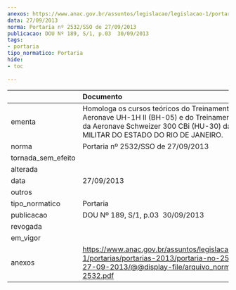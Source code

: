 ```yaml
---
anexos: https://www.anac.gov.br/assuntos/legislacao/legislacao-1/portarias/portarias-2013/portaria-no-2532-sso-de-27-09-2013/@@display-file/arquivo_norma/PA2013-2532.pdf
data: 27/09/2013
norma: Portaria nº 2532/SSO de 27/09/2013
publicacao: DOU Nº 189, S/1, p.03  30/09/2013
tags:
- portaria
tipo_normatico: Portaria
hide: 
- toc 
 
---
```


|                    | Documento                                                                                                                                                                                      |
|:-------------------|:-----------------------------------------------------------------------------------------------------------------------------------------------------------------------------------------------|
| ementa             | Homologa os cursos teóricos do Treinamento de Solo da Aeronave UH-1H II (BH-05) e do Treinamento de Solo da Aeronave Schweizer 300 CBi (HU-30) da POLÍCIA MILITAR DO ESTADO DO RIO DE JANEIRO. |
| norma              | Portaria nº 2532/SSO de 27/09/2013                                                                                                                                                             |
| tornada_sem_efeito |                                                                                                                                                                                                |
| alterada           |                                                                                                                                                                                                |
| data               | 27/09/2013                                                                                                                                                                                     |
| outros             |                                                                                                                                                                                                |
| tipo_normatico     | Portaria                                                                                                                                                                                       |
| publicacao         | DOU Nº 189, S/1, p.03  30/09/2013                                                                                                                                                              |
| revogada           |                                                                                                                                                                                                |
| em_vigor           |                                                                                                                                                                                                |
| anexos             | https://www.anac.gov.br/assuntos/legislacao/legislacao-1/portarias/portarias-2013/portaria-no-2532-sso-de-27-09-2013/@@display-file/arquivo_norma/PA2013-2532.pdf                              |